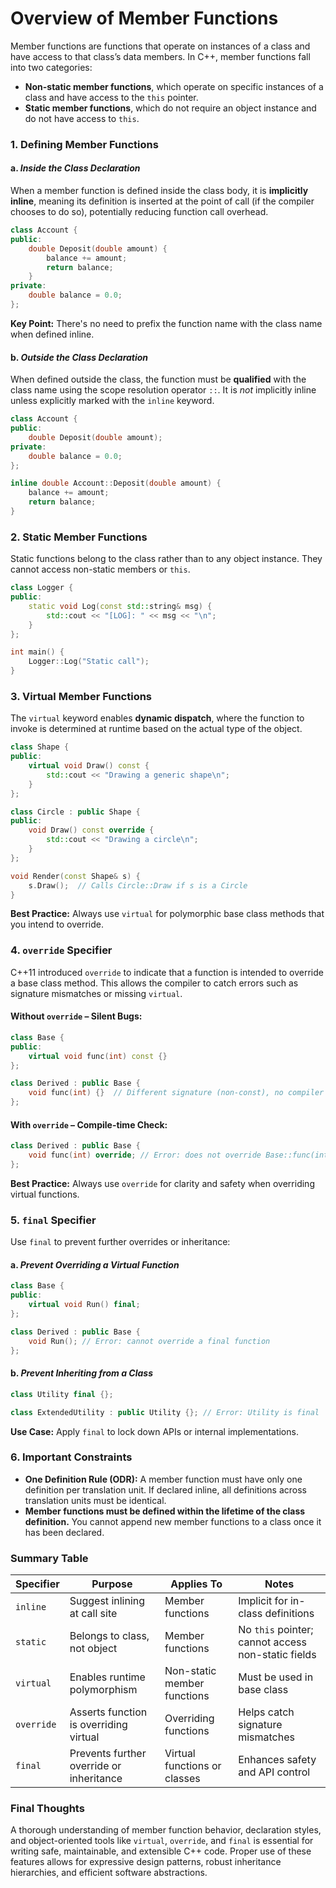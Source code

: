 # Overview of Member Functions

Member functions are functions that operate on instances of a class and have access to that class’s data members. In C++, member functions fall into two categories:

- **Non-static member functions**, which operate on specific instances of a class and have access to the `this` pointer.
- **Static member functions**, which do not require an object instance and do not have access to `this`.

### 1. **Defining Member Functions**

#### a. _Inside the Class Declaration_

When a member function is defined inside the class body, it is **implicitly inline**, meaning its definition is inserted at the point of call (if the compiler chooses to do so), potentially reducing function call overhead.

```cpp
class Account {
public:
    double Deposit(double amount) {
        balance += amount;
        return balance;
    }
private:
    double balance = 0.0;
};
```

**Key Point:** There's no need to prefix the function name with the class name when defined inline.

#### b. _Outside the Class Declaration_

When defined outside the class, the function must be **qualified** with the class name using the scope resolution operator `::`. It is _not_ implicitly inline unless explicitly marked with the `inline` keyword.

```cpp
class Account {
public:
    double Deposit(double amount);
private:
    double balance = 0.0;
};

inline double Account::Deposit(double amount) {
    balance += amount;
    return balance;
}
```

### 2. **Static Member Functions**

Static functions belong to the class rather than to any object instance. They cannot access non-static members or `this`.

```cpp
class Logger {
public:
    static void Log(const std::string& msg) {
        std::cout << "[LOG]: " << msg << "\n";
    }
};

int main() {
    Logger::Log("Static call");
}
```

### 3. **Virtual Member Functions**

The `virtual` keyword enables **dynamic dispatch**, where the function to invoke is determined at runtime based on the actual type of the object.

```cpp
class Shape {
public:
    virtual void Draw() const {
        std::cout << "Drawing a generic shape\n";
    }
};

class Circle : public Shape {
public:
    void Draw() const override {
        std::cout << "Drawing a circle\n";
    }
};

void Render(const Shape& s) {
    s.Draw();  // Calls Circle::Draw if s is a Circle
}
```

**Best Practice:** Always use `virtual` for polymorphic base class methods that you intend to override.

### 4. **`override` Specifier**

C++11 introduced `override` to indicate that a function is intended to override a base class method. This allows the compiler to catch errors such as signature mismatches or missing `virtual`.

#### Without `override` – Silent Bugs:

```cpp
class Base {
public:
    virtual void func(int) const {}
};

class Derived : public Base {
    void func(int) {}  // Different signature (non-const), no compiler error
};
```

#### With `override` – Compile-time Check:

```cpp
class Derived : public Base {
    void func(int) override; // Error: does not override Base::func(int) const
};
```

**Best Practice:** Always use `override` for clarity and safety when overriding virtual functions.

### 5. **`final` Specifier**

Use `final` to prevent further overrides or inheritance:

#### a. _Prevent Overriding a Virtual Function_

```cpp
class Base {
public:
    virtual void Run() final;
};

class Derived : public Base {
    void Run(); // Error: cannot override a final function
};
```

#### b. _Prevent Inheriting from a Class_

```cpp
class Utility final {};

class ExtendedUtility : public Utility {}; // Error: Utility is final
```

**Use Case:** Apply `final` to lock down APIs or internal implementations.

### 6. **Important Constraints**

- **One Definition Rule (ODR):** A member function must have only one definition per translation unit. If declared inline, all definitions across translation units must be identical.
- **Member functions must be defined within the lifetime of the class definition.** You cannot append new member functions to a class once it has been declared.

### Summary Table

| Specifier  | Purpose                                  | Applies To                   | Notes                                              |
| ---------- | ---------------------------------------- | ---------------------------- | -------------------------------------------------- |
| `inline`   | Suggest inlining at call site            | Member functions             | Implicit for in-class definitions                  |
| `static`   | Belongs to class, not object             | Member functions             | No `this` pointer; cannot access non-static fields |
| `virtual`  | Enables runtime polymorphism             | Non-static member functions  | Must be used in base class                         |
| `override` | Asserts function is overriding virtual   | Overriding functions         | Helps catch signature mismatches                   |
| `final`    | Prevents further override or inheritance | Virtual functions or classes | Enhances safety and API control                    |

### Final Thoughts

A thorough understanding of member function behavior, declaration styles, and object-oriented tools like `virtual`, `override`, and `final` is essential for writing safe, maintainable, and extensible C++ code. Proper use of these features allows for expressive design patterns, robust inheritance hierarchies, and efficient software abstractions.
